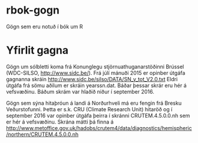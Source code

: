 # rbok-gogn
Gögn sem eru notuð í bók um R

# Yfirlit gagna

Gögn um sólbletti koma frá Konunglegu stjörnuathuganarstöðinni Brússel (WDC-SILSO, http://www.sidc.be/).
Frá júlí mánuði 2015 er opinber útgáfa gagnanna skráin http://www.sidc.be/silso/DATA/SN_y_tot_V2.0.txt
Eldri útgáfa frá sömu aðilum er skráin yearssn.dat. Báðar þessar skrár eru hér á vefsvæðinu. Báðum skrám
var hlaðið niður í september 2016.

Gögn sem sýna hitaþróun á landi á Norðurhveli má eru fengin frá Bresku Veðurstofunni. Þetta er s.k. CRU (Climate Research Unit) hitaröð og í september 2016 var opinber útgáfa þeirra í skránni CRUTEM.4.5.0.0.nh sem er hér á vefsvæðinu. 
Skrána mátti þá finna á 
http://www.metoffice.gov.uk/hadobs/crutem4/data/diagnostics/hemispheric/northern/CRUTEM.4.5.0.0.nh

